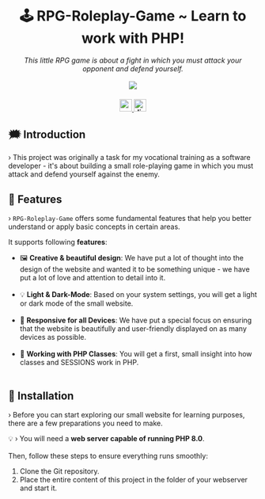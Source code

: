<h1 align="center">
     🕹️ RPG-Roleplay-Game ~ Learn to work with PHP!
</h1>

<p align="center">
  <i align="center">This little RPG game is about a fight in which you must attack your opponent and defend yourself.</i>
  <br /><br />

  <img src="https://i.imgur.com/TR2QLNm.png" align="center">

</p>

<h4 align="center">
  <a href="https://angular.dev">
    <img src="https://img.shields.io/badge/PHP-8.0-27ae60?style=for-the-badge" alt="angular version" style="height: 25px;">
  </a>
   <a href="https://discord.gg/bl4cklist">
    <img src="https://img.shields.io/discord/616655040614236160?style=for-the-badge&logo=discord&label=Discord&color=%237289da" alt="discord server" style="height: 25px;">
  </a>
  <br>
</h4>

## 🗯️ Introduction
› This project was originally a task for my vocational training as a software developer - it's about building a small role-playing game in which you must attack and defend yourself against the enemy.

## 🧮 Features
› `RPG-Roleplay-Game` offers some fundamental features that help you better understand or apply basic concepts in certain areas.
<br />

It supports following <strong>features</strong>:
<ul> 
  <li>🖼️ <strong>Creative & beautiful design</strong>: We have put a lot of thought into the design of the website and wanted it to be something unique - we have put a lot of love and attention to detail into it.</li>
  <br /> 
  <li>💡 <strong>Light & Dark-Mode</strong>: Based on your system settings, you will get a light or dark mode of the small website.</li> 
  <br /> 
  <li>📱 <strong>Responsive for all Devices</strong>: We have put a special focus on ensuring that the website is beautifully and user-friendly displayed on as many devices as possible.</li> 
  <br /> 
  <li>📱 <strong>Working with PHP Classes</strong>: You will get a first, small insight into how classes and SESSIONS work in PHP.</li> 
  <br /> 
</ul>

## 🔨 Installation
› Before you can start exploring our small website for learning purposes, there are a few preparations you need to make.

💡 › You will need a <strong>web server capable of running PHP 8.0</strong>.<br /><br />
Then, follow these steps to ensure everything runs smoothly:
1. Clone the Git repository.
2. Place the entire content of this project in the folder of your webserver and start it.
